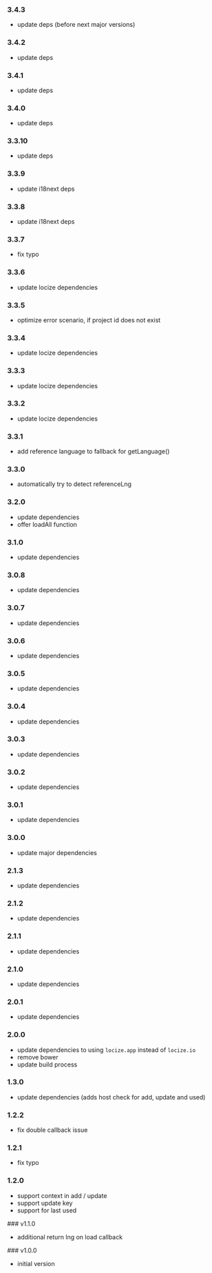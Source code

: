 ### 3.4.3

- update deps (before next major versions)

### 3.4.2

- update deps

### 3.4.1

- update deps

### 3.4.0

- update deps

### 3.3.10

- update deps

### 3.3.9

- update i18next deps

### 3.3.8

- update i18next deps

### 3.3.7

- fix typo

### 3.3.6

- update locize dependencies

### 3.3.5

- optimize error scenario, if project id does not exist

### 3.3.4

- update locize dependencies

### 3.3.3

- update locize dependencies

### 3.3.2

- update locize dependencies

### 3.3.1

- add reference language to fallback for getLanguage()

### 3.3.0

- automatically try to detect referenceLng

### 3.2.0

- update dependencies
- offer loadAll function

### 3.1.0

- update dependencies

### 3.0.8

- update dependencies

### 3.0.7

- update dependencies

### 3.0.6

- update dependencies

### 3.0.5

- update dependencies

### 3.0.4

- update dependencies

### 3.0.3

- update dependencies

### 3.0.2

- update dependencies

### 3.0.1

- update dependencies

### 3.0.0

- update major dependencies

### 2.1.3

- update dependencies

### 2.1.2

- update dependencies

### 2.1.1

- update dependencies

### 2.1.0

- update dependencies

### 2.0.1

- update dependencies

### 2.0.0

- update dependencies to using `locize.app` instead of `locize.io`
- remove bower
- update build process

### 1.3.0

- update dependencies (adds host check for add, update and used)

### 1.2.2

- fix double callback issue

### 1.2.1

- fix typo

### 1.2.0

- support context in add / update
- support update key
- support for last used

### v1.1.0

- additional return lng on load callback

### v1.0.0

- initial version
